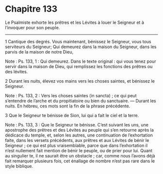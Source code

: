 # Chapitre 133

Le Psalmiste exhorte les prêtres et les Lévites à louer le Seigneur et à l’invoquer pour son peuple.

***

1 Cantique des degrés. Vous maintenant, bénissez le Seigneur, vous tous serviteurs du Seigneur; Qui demeurez dans la maison du Seigneur, dans les parvis de la maison de notre Dieu,

<span class="bible-note">Note : </span> Ps. 133, 1 : Qui demeurez. Dans le texte original : qui vous tenez pour servir dans la maison de Dieu, qui remplissez les fonctions des prêtres ou des lévites.


2 Durant les nuits, élevez vos mains vers les choses saintes, et bénissez le Seigneur.

<span class="bible-note">Note : </span> Ps. 133, 2 : Vers les choses saintes (in sancta) ; ce qui peut s’entendre de l’arche et du propitiatoire ou bien du sanctuaire. ― Durant les nuits. En hébreu, ces mots sont la fin de la phrase précédente.

3 Que le Seigneur te bénisse de Sion, lui qui a fait le ciel et la terre.

<span class="bible-note">Note : </span> Ps. 133, 3 : Que le Seigneur te bénisse. C’est suivant les uns, une apostrophe des prêtres et des Lévites au peuple qui s’en retourne après la dédicace du temple, et, selon les autres, une continuation de l’exhortation faite, dans les versets précédents, aux prêtres et aux Lévites de bénir le Seigneur ; ce qui est plus vraisemblable, parce que dans l’exhortation il n’est nullement fait mention de bénir le peuple, ou de prier pour lui. Quant au singulier te, il ne saurait être un obstacle ; car, comme nous l’avons déjà fait remarquer plusieurs fois, cet énallage de nombre n’est pas rare dans le style biblique.

